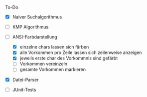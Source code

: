 To-Do
- [x] Naiver Suchalgorithmus
- [ ] KMP Algorithmus
- [ ] ANSI-Farbdarstellung
  - [x] einzelne chars lassen sich färben
  - [x] alle Vorkommen pro Zeile lassen sich zeilenweise anzeigen
  - [x] jeweils erste char des Vorkommnis sind gefärbt
  - [ ] Vorkommen vereinzeln
  - [ ] gesamte Vorkommen markieren
- [x] Datei-Parser
- [ ] JUnit-Tests


